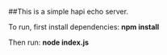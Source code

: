 ##This is a simple hapi echo server. 

To run, first install dependencies: **npm install** 

Then run: **node index.js** 
